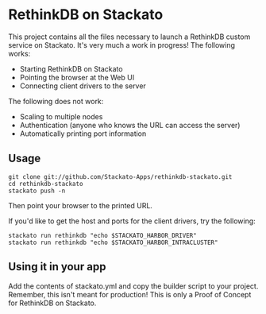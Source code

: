 # RethinkDB on Stackato #

This project contains all the files necessary to launch a RethinkDB
custom service on Stackato. It's very much a work in progress! The
following works:

* Starting RethinkDB on Stackato
* Pointing the browser at the Web UI
* Connecting client drivers to the server

The following does not work:

* Scaling to multiple nodes
* Authentication (anyone who knows the URL can access the server)
* Automatically printing port information

## Usage ##

```
git clone git://github.com/Stackato-Apps/rethinkdb-stackato.git
cd rethinkdb-stackato
stackato push -n
```

Then point your browser to the printed URL.

If you'd like to get the host and ports for the client drivers, try
the following:

```
stackato run rethinkdb "echo $STACKATO_HARBOR_DRIVER"
stackato run rethinkdb "echo $STACKATO_HARBOR_INTRACLUSTER"
```

## Using it in your app ##

Add the contents of stackato.yml and copy the builder script to your project. Remember, this isn't meant for production! This is only a Proof of Concept for RethinkDB on Stackato.
